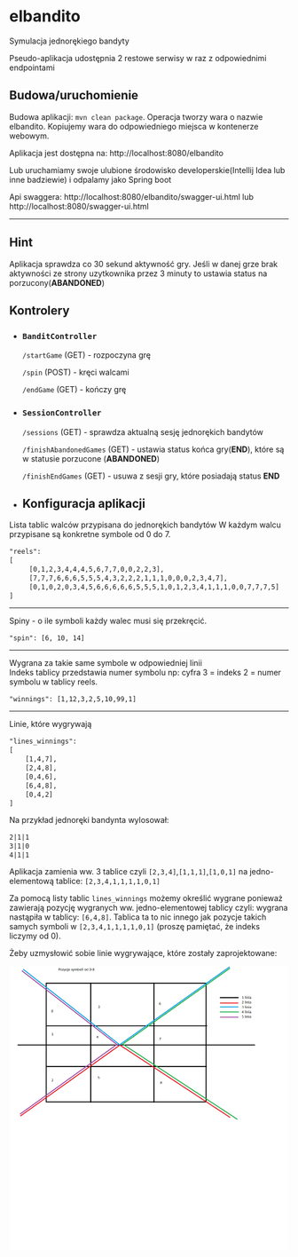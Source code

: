 # elbandito
Symulacja jednorękiego bandyty

Pseudo-aplikacja udostępnia 2 restowe serwisy w raz z odpowiednimi endpointami

Budowa/uruchomienie
  -

Budowa aplikacji: `mvn clean package`. Operacja tworzy wara o nazwie elbandito.
Kopiujemy wara do odpowiedniego miejsca w kontenerze webowym.
  
Aplikacja jest dostępna na: http://localhost:8080/elbandito 

Lub uruchamiamy swoje ulubione środowisko developerskie(Intellij Idea lub inne badziewie) i odpalamy jako Spring boot
  
Api swaggera: http://localhost:8080/elbandito/swagger-ui.html lub http://localhost:8080/swagger-ui.html

---

Hint
  -
  
  Aplikacja sprawdza co 30 sekund aktywność gry. Jeśli w danej grze brak aktywności ze strony uzytkownika przez 3 minuty to
  ustawia status na porzucony(**ABANDONED**)

Kontrolery 
  -
* ### `BanditController`
  `/startGame` (GET) - rozpoczyna grę
  
  `/spin` (POST) - kręci walcami 
  
  `/endGame` (GET) - kończy grę
  
* ### `SessionController`
  `/sessions` (GET) - sprawdza aktualną sesję jednorękich bandytów
  
  `/finishAbandonedGames` (GET) - ustawia status końca gry(**END**), które są w statusie porzucone (**ABANDONED**)
  
  `/finishEndGames` (GET) - usuwa z sesji gry, które posiadają status **END**
  

* Konfiguracja aplikacji
  -
  
Lista tablic walców przypisana do jednorękich bandytów
W każdym walcu przypisane są konkretne symbole od 0 do 7.

    "reels": 
    [
         [0,1,2,3,4,4,4,5,6,7,7,0,0,2,2,3],
         [7,7,7,6,6,6,5,5,5,4,3,2,2,2,1,1,1,0,0,0,2,3,4,7],
         [0,1,0,2,0,3,4,5,6,6,6,6,6,5,5,5,1,0,1,2,3,4,1,1,1,0,0,7,7,7,5]
    ]
---       
Spiny - o ile symboli każdy walec musi się przekręcić.


    "spin": [6, 10, 14]
---    
Wygrana za takie same symbole w odpowiedniej linii    
Indeks tablicy przedstawia numer symbolu np: cyfra 3 = indeks 2 = numer symbolu w tablicy reels.
    
    "winnings": [1,12,3,2,5,10,99,1] 
---

Linie, które wygrywają
    
    "lines_winnings": 
    [
        [1,4,7],
        [2,4,8],
        [0,4,6],
        [6,4,8],
        [0,4,2]
    ]
    
Na przykład jednoręki bandynta wylosował:   

    2|1|1
    3|1|0
    4|1|1 
    
Aplikacja zamienia ww. 3 tablice czyli `[2,3,4]`,`[1,1,1]`,`[1,0,1]` na jedno-elementową tablice: `[2,3,4,1,1,1,1,0,1]`

Za pomocą listy tablic `lines_winnings` możemy określić wygrane ponieważ zawierają pozycję wygranych ww. jedno-elementowej tablicy czyli:
wygrana nastąpiła w tablicy: `[6,4,8]`. Tablica ta to nic innego jak pozycje takich samych symboli w `[2,3,4,1,1,1,1,0,1]` (proszę pamiętać, że indeks liczymy od 0).

Żeby uzmysłowić sobie linie wygrywające, które zostały zaprojektowane:

![Alt text](tablica_linie_wygrywajace.png?raw=true "Linie")